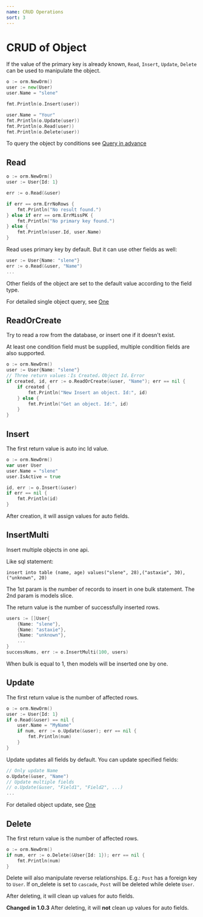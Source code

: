 ```yaml
---
name: CRUD Operations
sort: 3
---
```


# CRUD of Object

If the value of the primary key is already known, `Read`, `Insert`, `Update`, `Delete` can be used to manipulate the object.

```go
o := orm.NewOrm()
user := new(User)
user.Name = "slene"

fmt.Println(o.Insert(user))

user.Name = "Your"
fmt.Println(o.Update(user))
fmt.Println(o.Read(user))
fmt.Println(o.Delete(user))
```

To query the object by conditions see [Query in advance](query.md#all)

## Read

```go
o := orm.NewOrm()
user := User{Id: 1}

err := o.Read(&user)

if err == orm.ErrNoRows {
	fmt.Println("No result found.")
} else if err == orm.ErrMissPK {
	fmt.Println("No primary key found.")
} else {
	fmt.Println(user.Id, user.Name)
}
```

Read uses primary key by default. But it can use other fields as well:

```go
user := User{Name: "slene"}
err := o.Read(&user, "Name")
...
```
Other fields of the object are set to the default value according to the field type.

For detailed single object query, see [One](query.md#one)

## ReadOrCreate

Try to read a row from the database, or insert one if it doesn't exist.

At least one condition field must be supplied, multiple condition fields are also supported.

```go
o := orm.NewOrm()
user := User{Name: "slene"}
// Three return values：Is Created，Object Id，Error
if created, id, err := o.ReadOrCreate(&user, "Name"); err == nil {
	if created {
		fmt.Println("New Insert an object. Id:", id)
	} else {
		fmt.Println("Get an object. Id:", id)
	}
}
```

## Insert

The first return value is auto inc Id value.

```go
o := orm.NewOrm()
var user User
user.Name = "slene"
user.IsActive = true

id, err := o.Insert(&user)
if err == nil {
	fmt.Println(id)
}
```

After creation, it will assign values for auto fields.

## InsertMulti

Insert multiple objects in one api.

Like sql statement:

```
insert into table (name, age) values("slene", 28),("astaxie", 30),("unknown", 20)
```

The 1st param is the number of records to insert in one bulk statement. The 2nd param is models slice.

The return value is the number of successfully inserted rows.

```go
users := []User{
	{Name: "slene"},
	{Name: "astaxie"},
	{Name: "unknown"},
	...
}
successNums, err := o.InsertMulti(100, users)
```

When bulk is equal to 1, then models will be inserted one by one.

## Update

The first return value is the number of affected rows.

```go
o := orm.NewOrm()
user := User{Id: 1}
if o.Read(&user) == nil {
	user.Name = "MyName"
	if num, err := o.Update(&user); err == nil {
		fmt.Println(num)
	}
}
```

Update updates all fields by default. You can update specified fields:

```go
// Only update Name
o.Update(&user, "Name")
// Update multiple fields
// o.Update(&user, "Field1", "Field2", ...)
...
```

For detailed object update, see [One](query.md#one)

## Delete

The first return value is the number of affected rows.

```go
o := orm.NewOrm()
if num, err := o.Delete(&User{Id: 1}); err == nil {
	fmt.Println(num)
}
```

Delete will also manipulate reverse relationships. E.g.: `Post` has a foreign key to `User`. If on_delete is set to `cascade`, `Post` will be deleted while delete `User`.

After deleting, it will clean up values for auto fields.

**Changed in 1.0.3** After deleting, it will **not** clean up values for auto fields.
